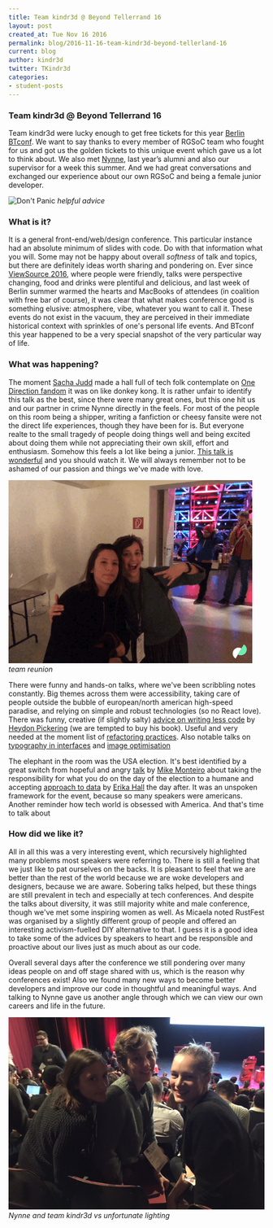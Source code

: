 ```yaml
---
title: Team kindr3d @ Beyond Tellerrand 16
layout: post
created_at: Tue Nov 16 2016
permalink: blog/2016-11-16-team-kindr3d-beyond-tellerland-16
current: blog
author: kindr3d
twitter: TKindr3d
categories:
- student-posts
---
```


### Team kindr3d @ Beyond Tellerrand 16


Team kindr3d were lucky enough to get free tickets for this year [Berlin BTconf](https://beyondtellerrand.com/events/berlin-2016/speakers). We want to say thanks to every member of RGSoC team who fought for us and got us the golden tickets to this unique event which gave us a lot to think about.
We also met [Nynne](https://twitter.com/nynnest), last year’s alumni and also our supervisor for a week this summer. And we had great conversations and exchanged our experience about our own RGSoC and being a female junior developer.


![Don't Panic](https://saintsebastian.github.io/content/images/2016/11/FullSizeRender.jpg)
*helpful advice*


### What is it?


It is a general front-end/web/design conference. This particular instance had an absolute minimum of slides with code. Do with that information what you will. Some may not be happy about overall *softness* of talk and topics, but there are definitely ideas worth sharing and pondering on. Ever since [ViewSource 2016](https://viewsourceconf.org/berlin-2016/), where people were friendly, talks were perspective changing, food and drinks were plentiful and delicious, and last week of Berlin summer warmed the hearts and MacBooks of attendees (in coalition with free bar of course), it was clear that what makes conference good is something elusive: atmosphere, vibe, whatever you want to call it. These events do not exist in the vacuum, they are perceived in their immediate historical context with sprinkles of one's personal life events. And BTconf this year happened to be a very special snapshot of the very particular way of life.


### What was happening?


The moment [Sacha Judd](http://www.sachajudd.com) made a hall full of tech folk contemplate on [One Direction fandom](https://gimletmedia.com/episode/6-one-direction-larry-shippers/) it was on like donkey kong. It is rather unfair to identify this talk as the best, since there were many great ones, but this one hit us and our partner in crime Nynne directly in the feels. For most of the people on this room being a shipper, writing a fanfiction or cheesy fansite were not the direct life experiences, though they have been for is. But everyone realte to the small tragedy of people doing things well and being excited about doing them while not appreciating their own skill, effort and enthusiasm. Somehow this feels a lot like being a junior. [This talk is wonderful](https://vimeo.com/channels/beyondtellerrand/190832862) and you should watch it. We will always remember not to be ashamed of our passion and things we've made with love.


![team kindr3d gif](/img/blog/2016/team-kindr3d-btconf.gif)
*team reunion*

There were funny and hands-on talks, where we've been scribbling notes constantly. Big themes across them were accessibility, taking care of people outside the bubble of european/north american high-speed paradise, and relying on simple and robust technologies (so no React love). There was funny, creative (if slightly salty) [advice on writing less code](https://vimeo.com/channels/beyondtellerrand/190834530) by [Heydon Pickering](http://www.heydonworks.com) (we are tempted to buy his book). Useful and very needed at the moment list of [refactoring practices](https://vimeo.com/channels/beyondtellerrand/190866449). Also notable talks on [typography in interfaces](https://vimeo.com/channels/beyondtellerrand/190844058) and [image optimisation](https://vimeo.com/channels/beyondtellerrand/190871719)


The elephant in the room was the USA election. It's best identified by a great switch from hopeful and angry [talk](https://vimeo.com/channels/beyondtellerrand/190834270) by [Mike Monteiro](https://twitter.com/monteiro) about taking the responsibility for what you do on the day of the election to a humane and accepting [approach to data](https://vimeo.com/channels/beyondtellerrand/190883361) by [Erika Hall](https://twitter.com/mulegirl) the day after. It was an unspoken framework for the event, because so many speakers were americans. Another reminder how tech world is obsessed with America. And that's time to talk about


### How did we like it?


All in all this was a very interesting event, which recursively highlighted many problems most speakers were referring to. There is still a feeling that we just like to pat ourselves on the backs. It is pleasant to feel that we are better than the rest of the world because we are woke developers and designers, because we are aware. Sobering talks helped, but these things are still prevalent in tech and especially at tech conferences. And despite the talks about diversity, it was still majority white and male conference, though we've met some inspiring women as well. As Micaela noted RustFest was organised by a slightly different group of people and offered an interesting activism-fuelled DIY alternative to that. I guess it is a good idea to take some of the advices by speakers to heart and be responsible and proactive about our lives just as much about as our code.


Overall several days after the conference we still pondering over many ideas people on and off stage shared with us, which is the reason why conferences exist! Also we found many new ways to become better developers and improve our code in thoughtful and meaningful ways. And talking to Nynne gave us another angle through which we can view our own careers and life in the future.


![team kindr3d and Nynne](/img/blog/2016/team-kindr3d-btconf.jpg)
*Nynne and team kindr3d vs unfortunate lighting*
